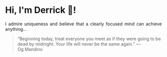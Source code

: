 # Hi, I'm Derrick 👋!
<p align="justify">I admire uniqueness and believe that a clearly focused mind can achieve anything...</p> 
<!-- #quote-start -->
<blockquote>&ldquo;Beginning today, treat everyone you meet as if they were going to be dead by midnight. Your life will never be the same again.&rdquo; &mdash; <footer>Og Mandino</footer></blockquote>
<!-- #quote-end -->
